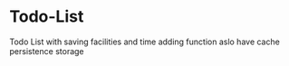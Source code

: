 # Todo-List
Todo List with saving facilities and time adding function 
aslo have cache persistence storage 
